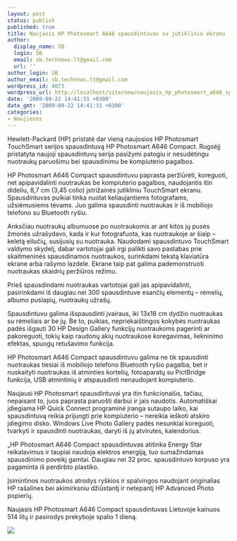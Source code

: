 ```yaml
---
layout: post
status: publish
published: true
title: Naujasis HP Photosmart A646 spausdintuvas su jutikliniu ekranu
author:
  display_name: SB
  login: SB
  email: sb.technews.lt@gmail.com
  url: ''
author_login: SB
author_email: sb.technews.lt@gmail.com
wordpress_id: 4073
wordpress_url: http://localhost/site/new/naujasis_hp_photosmart_a646_spausdintuvas_su_jutikliniu_ekranu/
date: '2009-09-22 14:41:31 +0300'
date_gmt: '2009-09-22 14:41:31 +0300'
categories:
- Naujienos
---
```

<p>Hewlett-Packard (HP) pristatė dar vieną naujosios HP Photosmart TouchSmart serijos spausdintuvą HP Photosmart A646 Compact. Rugsėjį pristatyta naujoji spausdintuvų serija pasižymi patogiu ir nesudėtingu nuotraukų paruošimu bei spausdinimu be kompiuterio pagalbos.</p>
<p>HP Photosmart A646 Compact spausdintuvu paprasta peržiūrėti, koreguoti, net apipavidalinti nuotraukas be kompiuterio pagalbos, naudojantis itin dideliu, 8,7 cm (3,45 colio) įstrižainės jutikliniu TouchSmart ekranu. Spausdintuvas puikiai tinka nuolat keliaujantiems fotografams, užsiėmusiems tėvams. Juo galima spausdinti nuotraukas ir iš mobiliojo telefono su Bluetooth ryšiu.</p>
<p>Anksčiau nuotraukų albumuose po nuotraukomis ar ant kitos jų pusės žmonės užrašydavo, kada ir kur fotografuota, kas nuotraukoje ar šiaip – keletą eilučių, susijusių su nuotrauka. Naudodami spausdintuvo TouchSmart valdymo skydelį, dabar vartotojai gali irgi palikti savo pastabas prie skaitmeninės spausdinamos nuotraukos, surinkdami tekstą klaviatūra ekrane arba rašymo lazdele. Ekrane taip pat galima pademonstruoti nuotraukas skaidrių peržiūros režimu.</p>
<p>Prieš spausdindami nuotraukas vartotojai gali jas apipavidalinti, pasirinkdami iš daugiau nei 300 spausdintuve esančių elementų – rėmelių, albumo puslapių, nuotraukų užrašų.</p>
<p>Spausdintuvu galima išspausdinti įvairaus, iki 13x18 cm dydžio nuotraukas su rėmeliais ar be jų. Be to, puikias, nepriekaištingos kokybės nuotraukas padės išgauti 30 HP Design Gallery funkcijų nuotraukoms pagerinti ar pakoreguoti, tokių kaip raudonų akių nuotraukose koregavimas, liekninimo efektas, spuogų retušavimo funkcija.</p>
<p>HP Photosmart A646 Compact spausdintuvu galima ne tik spausdinti nuotraukas tiesiai iš mobiliojo telefono Bluetooth ryšio pagalba, bet ir nuskaityti nuotraukas iš atminties kortelių, fotoaparatų su PictBridge funkcija, USB atmintinių ir atspausdinti nenaudojant kompiuterio.</p>
<p>Naujausi HP Photosmart spausdintuvai yra itin funkcionalūs, tačiau, nepaisant to, juos paprasta paruošti darbui ir jais naudotis. Automatiškai įdiegiama HP Quick Connect programinė įranga sutaupo laiko, kai spausdintuvą reikia prijungti prie kompiuterio – nereikia ieškoti atskiro įdiegimo disko. Windows Live Photo Gallery padės nesunkiai koreguoti, tvarkyti ir spausdinti nuotraukas, daryti iš jų atvirutes, kalendorius.</p>
<p>„HP Photosmart A646 Compact spausdintuvas atitinka Energy Star reikalavimus ir taupiai naudoja elektros energiją, tuo sumažindamas spausdinimo poveikį gamtai. Daugiau nei 32 proc. spausdintuvo korpuso yra pagaminta iš perdirbto plastiko.</p>
<p>Įsimintinos nuotraukos atrodys ryškios ir spalvingos naudojant originalias HP rašalines bei akimirksniu džiūstantį ir netepantį HP Advanced Photo popierių.</p>
<p>Naujasis HP Photosmart A646 Compact spausdintuvas Lietuvoje kainuos 514 litų ir pasirodys prekyboje spalio 1 dieną.  </p>
<p><img src="http://www.part.lt/img/00dba0202e9963d8af7bb3ee47888cbc450.jpg" /></p>

